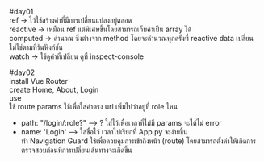 #day01  
ref -> ไว้ใช้สร้างค่าที่มีการเปลี่ยนแปลงอยู่ตลอด  
reactive -> เหมือน ref แต่พิเศษขึ้นโดยสามารถเก็บค่าเป็น array ได้  
computed -> คำนวณ ซึ่งต่างจาก method โดยจะคำนวณทุกครั้งที่ reactive data เปลี่ยน ไม่ใช่ตามที่รันฟังก์ชัน  
watch -> ใช้ดูค่าที่เปลี่ยน ดูที่ inspect-console  

#day02  
install Vue Router  
create Home, About, Login  
use <router-link>  
ใช้ route params ใช้เพื่อใส่ค่าตรง url เพิ่มไปว่าอยู่ที่ role ไหน  
- path: "/login/:role?" --> ? ใส่ไว้เพื่อเวลาที่ไม่มี params จะได้ไม่ error  
- name: 'Login' --> ใส่ชื่อไว้ เวลาไปเรียกที่ App.py จะง่ายขึ้น  
ทำ Navigation Guard ใช้เพื่อควบคุมการเข้าถึงหน้า (route) โดยสามารถตั้งค่าให้เกิดการตรวจสอบก่อนที่การเปลี่ยนเส้นทางจะเกิดขึ้น